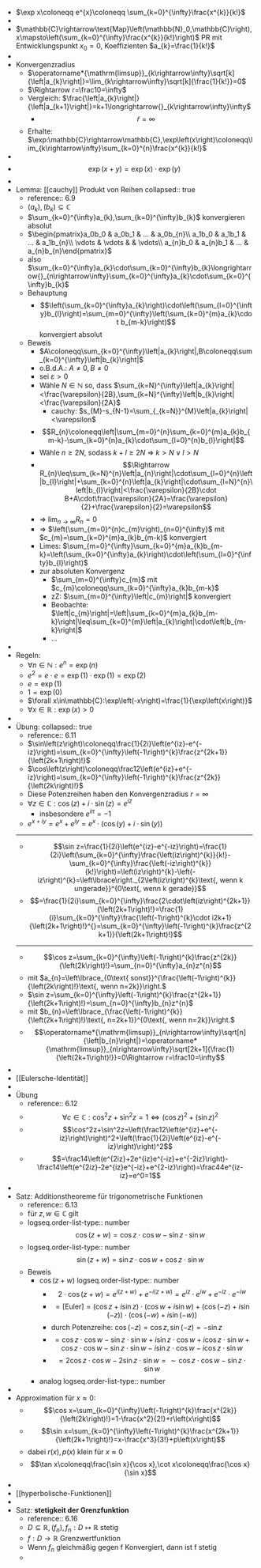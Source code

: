 - $\exp x\coloneqq e^{x}\coloneqq \sum_{k=0}^{\infty}\frac{x^{k}}{k!}$
-
- $\mathbb{C}\rightarrow\text{Map}\left(\mathbb{N}_0,\mathbb{C}\right),x\mapsto\left(\sum_{k=0}^{\infty}\frac{x^{k}}{k!}\right)$ PR mit Entwicklungspunkt $x_0=0$, Koeffizienten $a_{k}=\frac{1}{k!}$
-
- Konvergenzradius
	- $\operatorname*{\mathrm{limsup}}_{k\rightarrow\infty}\sqrt[k]{\left|a_{k}\right|}=\lim_{k\rightarrow\infty}\sqrt[k]{\frac{1}{k!}}=0$
	- $\Rightarrow r=\frac10=\infty$
	- Vergleich: $\frac{\left|a_{k}\right|}{\left|a_{k+1}\right|}=k+1\longrightarrow{}_{k\rightarrow\infty}\infty$
		- $$\tilde{r}=\infty$$
	- Erhalte: $\exp:\mathbb{C}\rightarrow\mathbb{C},\exp\left(x\right)\coloneqq\lim_{k\rightarrow\infty}\sum_{k=0}^{n}\frac{x^{k}}{k!}$
-
- $$\exp\left(x+y\right)=\exp\left(x\right)\cdot\exp\left(y\right)$$
-
- Lemma: [[cauchy]] Produkt von Reihen
  collapsed:: true
	- reference:: 6.9
	- $\left(a_{k}\right),\left(b_{k}\right)\subseteq\mathbb{C}$
	- $\sum_{k=0}^{\infty}a_{k},\sum_{k=0}^{\infty}b_{k}$ konvergieren absolut
	- $\begin{pmatrix}a_0b_0 & a_0b_1 & ... & a_0b_{n}\\ a_1b_0 & a_1b_1 & ... & a_1b_{n}\\ \vdots & \vdots &  & \vdots\\ a_{n}b_0 & a_{n}b_1 & ... & a_{n}b_{n}\end{pmatrix}$
	- also $\sum_{k=0}^{\infty}a_{k}\cdot\sum_{k=0}^{\infty}b_{k}\longrightarrow{}_{n\rightarrow\infty}\sum_{k=0}^{\infty}a_{k}\cdot\sum_{k=0}^{\infty}b_{k}$
	- Behauptung
		- $$\left(\sum_{k=0}^{\infty}a_{k}\right)\cdot\left(\sum_{l=0}^{\infty}b_{l}\right)=\sum_{m=0}^{\infty}\left(\sum_{k=0}^{m}a_{k}\cdot b_{m-k}\right)$$ konvergiert absolut
	- Beweis
		- $A\coloneqq\sum_{k=0}^{\infty}\left|a_{k}\right|,B\coloneqq\sum_{k=0}^{\infty}\left|b_{k}\right|$
		- o.B.d.A.: $A\neq0,B\neq0$
		- sei $\varepsilon>0$
		- Wähle $N\in\mathbb{N}$ so, dass $\sum_{k=N}^{\infty}\left|a_{k}\right|<\frac{\varepsilon}{2B},\sum_{k=N}^{\infty}\left|b_{k}\right|<\frac{\varepsilon}{2A}$
			- cauchy: $s_{M}-s_{N-1}=\sum_{_{k=N}}^{M}\left|a_{k}\right|<\varepsilon$
		- $$R_{n}\coloneqq\left|\sum_{m=0}^{n}\sum_{k=0}^{m}a_{k}b_{m-k}-\sum_{k=0}^{n}a_{k}\cdot\sum_{l=0}^{n}b_{l}\right|$$
		- Wähle $n\geq2N$, sodass $k+l\geq2N$ => $k>N\lor l>N$
		- $$\Rightarrow R_{n}\leq\sum_{k=N}^{n}\left|a_{n}\right|\cdot\sum_{l=0}^{n}\left|b_{l}\right|+\sum_{k=0}^{n}\left|a_{k}\right|\cdot\sum_{l=N}^{n}\left|b_{l}\right|<\frac{\varepsilon}{2B}\cdot B+A\cdot\frac{\varepsilon}{2A}=\frac{\varepsilon}{2}+\frac{\varepsilon}{2}=\varepsilon$$
		- => $\lim_{n\rightarrow\infty}R_{n}=0$
		- => $\left(\sum_{m=0}^{n}c_{m}\right)_{n=0}^{\infty}$ mit $c_{m}=\sum_{k=0}^{m}a_{k}b_{m-k}$ konvergiert
		- Limes: $\sum_{m=0}^{\infty}\sum_{k=0}^{m}a_{k}b_{m-k}=\left(\sum_{k=0}^{\infty}a_{k}\right)\cdot\left(\sum_{l=0}^{\infty}b_{l}\right)$
		- zur absoluten Konvergenz
			- $\sum_{m=0}^{\infty}c_{m}$ mit $c_{m}\coloneqq\sum_{k=0}^{\infty}a_{k}b_{m-k}$
			- zZ: $\sum_{m=0}^{\infty}\left|c_{m}\right|$ konvergiert
			- Beobachte: $\left|c_{m}\right|=\left|\sum_{k=0}^{m}a_{k}b_{m-k}\right|\leq\sum_{k=0}^{m}\left|a_{k}\right|\cdot\left|b_{m-k}\right|$
			- ...
-
- Regeln:
	- $\forall n\in\mathbb{N}:e^{n}=\exp\left(n\right)$
	- $e^2=e\cdot e=\exp\left(1\right)\cdot\exp\left(1\right)=\exp\left(2\right)$
	- $e=\exp\left(1\right)$
	- $1=\exp\left(0\right)$
	- $\forall x\in\mathbb{C}:\exp\left(-x\right)=\frac{1}{\exp\left(x\right)}$
	- $\forall x\in\mathbb{R}:\exp\left(x\right)>0$
-
- Übung:
  collapsed:: true
	- reference:: 6.11
	- $\sin\left(z\right)\coloneqq\frac{1}{2i}\left(e^{iz}-e^{-iz}\right)=\sum_{k=0}^{\infty}\left(-1\right)^{k}\frac{z^{2k+1}}{\left(2k+1\right)!}$
	- $\cos\left(z\right)\coloneqq\frac12\left(e^{iz}+e^{-iz}\right)=\sum_{k=0}^{\infty}\left(-1\right)^{k}\frac{z^{2k}}{\left(2k\right)!}$
	- Diese Potenzreihen haben den Konvergenzradius $r=\infty$
	- $\forall z\in\mathbb{C}:\cos\left(z\right)+i\cdot\sin\left(z\right)=e^{iz}$
		- insbesondere $e^{i\pi}=-1$
	- $e^{x+iy}=e^{x}+e^{iy}=e^{x}\cdot\left(\cos\left(y\right)+i\cdot\sin\left(y\right)\right)$
	- ---
	- $$\sin z=\frac{1}{2i}\left(e^{iz}-e^{-iz}\right)=\frac{1}{2i}\left(\sum_{k=0}^{\infty}\frac{\left(iz\right)^{k}}{k!}-\sum_{k=0}^{\infty}\frac{\left(-iz\right)^{k}}{k!}\right)=\left(iz\right)^{k}-\left(-iz\right)^{k}=\left\lbrace\right._{2\left(iz\right)^{k}\text{, wenn k ungerade}}^{0\text{, wenn k gerade}}$$
	- $$=\frac{1}{2i}\sum_{k=0}^{\infty}\frac{2\cdot\left(iz\right)^{2k+1}}{\left(2k+1\right)!}=\frac{1}{i}\sum_{k=0}^{\infty}\frac{\left(-1\right)^{k}\cdot i2k+1}{\left(2k+1\right)!}^{}=\sum_{k=0}^{\infty}\left(-1\right)^{k}\frac{z^{2k+1}}{\left(2k+1\right)!}$$
	- ---
	- $$\cos z=\sum_{k=0}^{\infty}\left(-1\right)^{k}\frac{z^{2k}}{\left(2k\right)!}=\sum_{n=0}^{\infty}a_{n}z^{n}$$
	- mit $a_{n}=\left\lbrace_{0\text{ sonst}}^{\frac{\left(-1\right)^{k}}{\left(2k\right)!}\text{, wenn n=2k}}\right.$
	- $\sin z=\sum_{k=0}^{\infty}\left(-1\right)^{k}\frac{z^{2k+1}}{\left(2k+1\right)!}=\sum_{n=0}^{\infty}b_{n}z^{n}$
	- mit $b_{n}=\left\lbrace_{\frac{\left(-1\right)^{k}}{\left(2k+1\right)!}\text{, n=2k+1}}^{0\text{, wenn n=2k}}\right.$
	- $$\operatorname*{\mathrm{limsup}}_{n\rightarrow\infty}\sqrt[n]{\left|b_{n}\right|}=\operatorname*{\mathrm{limsup}}_{n\rightarrow\infty}\sqrt[2k+1]{\frac{1}{\left(2k+1\right)!}}=0\Rightarrow r=\frac10=\infty$$
-
- [[Eulersche-Identität]]
-
- Übung
	- reference:: 6.12
	- $$\forall c\in\mathbb{C}_{}:\cos^2z+\sin^2z=1\Leftrightarrow\left(\cos z\right)^2+\left(\sin z\right)^2$$
	- $$\cos^2z+\sin^2z=\left(\frac12\left(e^{iz}+e^{-iz}\right)\right)^2+\left(\frac{1}{2i}\left(e^{iz}-e^{-iz}\right)\right)^2$$
	- $$=\frac14\left(e^{2iz}+2e^{iz}e^{-iz}+e^{-2iz}\right)-\frac14\left(e^{2iz}-2e^{iz}e^{-iz}+e^{2-iz}\right)=\frac44e^{iz-iz}=e^0=1$$
-
- Satz: Additionstheoreme für trigonometrische Funktionen
	- reference:: 6.13
	- für $z,w\in\mathbb{C}_{}$ gilt
	- logseq.order-list-type:: number
	  $$\cos\left(z+w\right)=\cos z\cdot\cos w-\sin z\cdot\sin w$$
	- logseq.order-list-type:: number
	  $$\sin\left(z+w\right)=\sin z\cdot\cos w+\cos z\cdot\sin w$$
	- Beweis
		- $\cos\left(z+w\right)$
		  logseq.order-list-type:: number
			- $$2\cdot\cos\left(z+w\right)=e^{i\left(z+w\right)}+e^{-i\left(z+w\right)}=e^{iz}\cdot e^{iw}+e^{-iz}\cdot e^{-iw}$$
			- $$=\left\lbrack\text{Euler}\right\rbrack=\left(\cos z+i\sin z\right)\cdot\left(\cos w+i\sin w\right)+\left(\cos\left(-z\right)+i\sin\left(-z\right)\right)\cdot\left(\cos\left(-w\right)+i\sin\left(-w\right)\right)$$
			- durch Potenzreihe: $\cos\left(-z\right)=\cos z,\sin\left(-z\right)=-\sin z$
			- $$=\cos z\cdot\cos w-\sin z\cdot\sin w+i\sin z\cdot\cos w+i\cos z\cdot\sin w+\cos z\cdot\cos w-\sin z\cdot\sin w-i\sin z\cdot\cos w-i\cos z\cdot\sin w$$
			- $$=2\cos z\cdot\cos w-2\sin z\cdot\sin w=\sim\cos z\cdot\cos w-\sin z\cdot\sin w$$
		- analog
		  logseq.order-list-type:: number
-
- Approximation für $x\approx0:$
	- $$\cos x=\sum_{k=0}^{\infty}\left(-1\right)^{k}\frac{x^{2k}}{\left(2k\right)!}=1-\frac{x^2}{2!}+r\left(x\right)$$
	- $$\sin x=\sum_{k=0}^{\infty}\left(-1\right)^{k}\frac{x^{2k+1}}{\left(2k+1\right)!}=x-\frac{x^3}{3!}+p\left(x\right)$$
	- dabei $r\left(x\right),p\left(x\right)$ klein für $x\approx0$
	- $$\tan x\coloneqq\frac{\sin x}{\cos x},\cot x\coloneqq\frac{\cos x}{\sin x}$$
-
- [[hyperbolische-Funktionen]]
-
- Satz: **stetigkeit der Grenzfunktion**
	- reference:: 6.16
	- $D\subseteq\mathbb{R},\left(f_{n}\right),f_{n}:D\mapsto\mathbb{R}$ stetig
	- $f:D\rightarrow\mathbb{R}$ Grenzwertfunktion
	- Wenn $f_{n}$ gleichmäßig gegen f Konvergiert, dann ist f stetig
	-